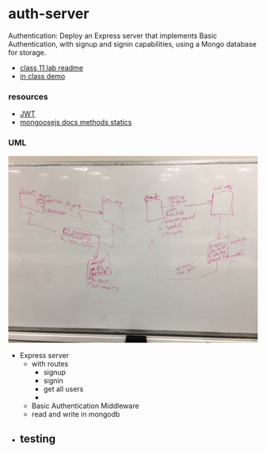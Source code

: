 # auth-server
Authentication: Deploy an Express server that implements Basic Authentication, with signup and signin capabilities, using a Mongo database for storage.

- [class 11 lab readme](https://github.com/codefellows/seattle-javascript-401d34/blob/master/class-11/lab/README.md)
- [in class demo](https://github.com/codefellows/seattle-javascript-401d34/tree/master/class-12/in-class-demo)

### resources
- [JWT](https://jwt.io/introduction/)
- [mongoosejs docs methods statics](https://mongoosejs.com/docs/2.7.x/docs/methods-statics.html)

### UML
![auth server UML](./asuml2.JPG)

- Express server
  - with routes
    - signup
    - signin
    - get all users
    - 
  - Basic Authentication Middleware
  - read and write in mongodb
- testing
  - 



